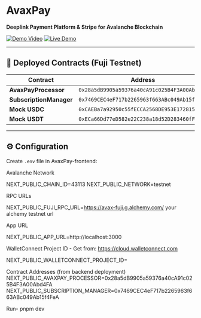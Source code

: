 # AvaxPay

**Deeplink Payment Platform & Stripe for Avalanche Blockchain**

[![Demo Video](https://img.shields.io/badge/-Watch_Demo-red?style=for-the-badge&logo=youtube)]((https://youtu.be/SzBH74kJ_Pw))
[![Live Demo](https://img.shields.io/badge/-Live_Demo-blue?style=for-the-badge)](https://avaxpay.vercel.app)

---
## 📜 Deployed Contracts (Fuji Testnet)

| Contract | Address | Snowtrace |
|----------|---------|-----------|
| **AvaxPayProcessor** | `0x28a5dB9905a59376a40cA91c025B4F3A00Abd4FA` | [View](https://testnet.snowtrace.io/address/0x28a5dB9905a59376a40cA91c025B4F3A00Abd4FA) |
| **SubscriptionManager** | `0x7469CEC4eF717b2265963f663ABc049Ab15f4FeA` | [View](https://testnet.snowtrace.io/address/0x7469CEC4eF717b2265963f663ABc049Ab15f4FeA) |
| **Mock USDC** | `0xCAEBa7a92950c55fECCA2568DE953E172815b3a7` | [View](https://testnet.snowtrace.io/address/0xCAEBa7a92950c55fECCA2568DE953E172815b3a7) |
| **Mock USDT** | `0xECa66Dd77eD582e22C238a18d52D283460fFa8a0` | [View](https://testnet.snowtrace.io/address/0xECa66Dd77eD582e22C238a18d52D283460fFa8a0) |

---
## ⚙️ Configuration
Create `.env` file in AvaxPay-frontend:

Avalanche Network

NEXT_PUBLIC_CHAIN_ID=43113
NEXT_PUBLIC_NETWORK=testnet

RPC URLs

NEXT_PUBLIC_FUJI_RPC_URL=https://avax-fuji.g.alchemy.com/ your alchemy testnet url

App URL

NEXT_PUBLIC_APP_URL=http://localhost:3000

WalletConnect Project ID - Get from: https://cloud.walletconnect.com

NEXT_PUBLIC_WALLETCONNECT_PROJECT_ID=

Contract Addresses (from backend deployment)
NEXT_PUBLIC_AVAXPAY_PROCESSOR=0x28a5dB9905a59376a40cA91c025B4F3A00Abd4FA
NEXT_PUBLIC_SUBSCRIPTION_MANAGER=0x7469CEC4eF717b2265963f663ABc049Ab15f4FeA

Run- pnpm dev
